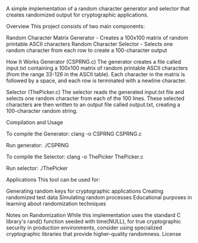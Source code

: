 A simple implementation of a random character generator and selector that creates randomized output for cryptographic applications.

Overview
This project consists of two main components:

Random Character Matrix Generator - Creates a 100x100 matrix of random printable ASCII characters
Random Character Selector - Selects one random character from each row to create a 100-character output

How It Works
Generator (CSPRNG.c)
The generator creates a file called input.txt containing a 100x100 matrix of random printable ASCII characters (from the range 33-126 in the ASCII table). Each character in the matrix is followed by a space, and each row is terminated with a newline character.

Selector (ThePicker.c)
The selector reads the generated input.txt file and selects one random character from each of the 100 lines. These selected characters are then written to an output file called output.txt, creating a 100-character random string.

Compilation and Usage

To compile the Generator:
clang -o CSPRNG CSPRNG.c     

Run generator: 
./CSPRNG


To compile the Selector: 
clang -o ThePicker ThePicker.c  

Run selector:
./ThePicker


Applications
This tool can be used for:

Generating random keys for cryptographic applications
Creating randomized test data
Simulating random processes
Educational purposes in learning about randomization techniques

Notes on Randomization
While this implementation uses the standard C library's rand() function seeded with time(NULL), for true cryptographic security in production environments, consider using specialized cryptographic libraries that provide higher-quality randomness.
License

